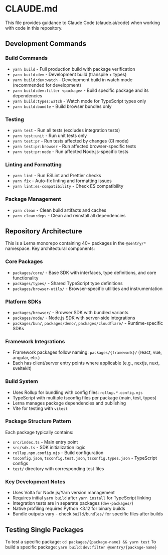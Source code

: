 # CLAUDE.md

This file provides guidance to Claude Code (claude.ai/code) when working with code in this repository.

## Development Commands

### Build Commands
- `yarn build` - Full production build with package verification
- `yarn build:dev` - Development build (transpile + types)
- `yarn build:dev:watch` - Development build in watch mode (recommended for development)
- `yarn build:dev:filter <package>` - Build specific package and its dependencies
- `yarn build:types:watch` - Watch mode for TypeScript types only
- `yarn build:bundle` - Build browser bundles only

### Testing
- `yarn test` - Run all tests (excludes integration tests)
- `yarn test:unit` - Run unit tests only
- `yarn test:pr` - Run tests affected by changes (CI mode)
- `yarn test:pr:browser` - Run affected browser-specific tests
- `yarn test:pr:node` - Run affected Node.js-specific tests

### Linting and Formatting
- `yarn lint` - Run ESLint and Prettier checks
- `yarn fix` - Auto-fix linting and formatting issues
- `yarn lint:es-compatibility` - Check ES compatibility

### Package Management
- `yarn clean` - Clean build artifacts and caches
- `yarn clean:deps` - Clean and reinstall all dependencies

## Repository Architecture

This is a Lerna monorepo containing 40+ packages in the `@sentry/*` namespace. Key architectural components:

### Core Packages
- `packages/core/` - Base SDK with interfaces, type definitions, and core functionality
- `packages/types/` - Shared TypeScript type definitions
- `packages/browser-utils/` - Browser-specific utilities and instrumentation

### Platform SDKs
- `packages/browser/` - Browser SDK with bundled variants
- `packages/node/` - Node.js SDK with server-side integrations
- `packages/bun/`, `packages/deno/`, `packages/cloudflare/` - Runtime-specific SDKs

### Framework Integrations
- Framework packages follow naming: `packages/{framework}/` (react, vue, angular, etc.)
- Each has client/server entry points where applicable (e.g., nextjs, nuxt, sveltekit)

### Build System
- Uses Rollup for bundling with config files: `rollup.*.config.mjs`
- TypeScript with multiple tsconfig files per package (main, test, types)
- Lerna manages package dependencies and publishing
- Vite for testing with `vitest`

### Package Structure Pattern
Each package typically contains:
- `src/index.ts` - Main entry point
- `src/sdk.ts` - SDK initialization logic
- `rollup.npm.config.mjs` - Build configuration
- `tsconfig.json`, `tsconfig.test.json`, `tsconfig.types.json` - TypeScript configs
- `test/` directory with corresponding test files

### Key Development Notes
- Uses Volta for Node.js/Yarn version management
- Requires initial `yarn build` after `yarn install` for TypeScript linking
- Integration tests are in separate packages (`dev-packages/`)
- Native profiling requires Python <3.12 for binary builds
- Bundle outputs vary - check `build/bundles/` for specific files after builds

## Testing Single Packages
To test a specific package: `cd packages/{package-name} && yarn test`
To build a specific package: `yarn build:dev:filter @sentry/{package-name}`